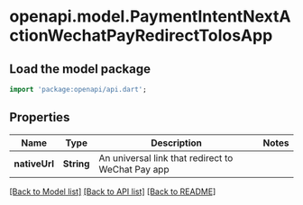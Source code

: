 # openapi.model.PaymentIntentNextActionWechatPayRedirectToIosApp

## Load the model package
```dart
import 'package:openapi/api.dart';
```

## Properties
Name | Type | Description | Notes
------------ | ------------- | ------------- | -------------
**nativeUrl** | **String** | An universal link that redirect to WeChat Pay app | 

[[Back to Model list]](../README.md#documentation-for-models) [[Back to API list]](../README.md#documentation-for-api-endpoints) [[Back to README]](../README.md)



